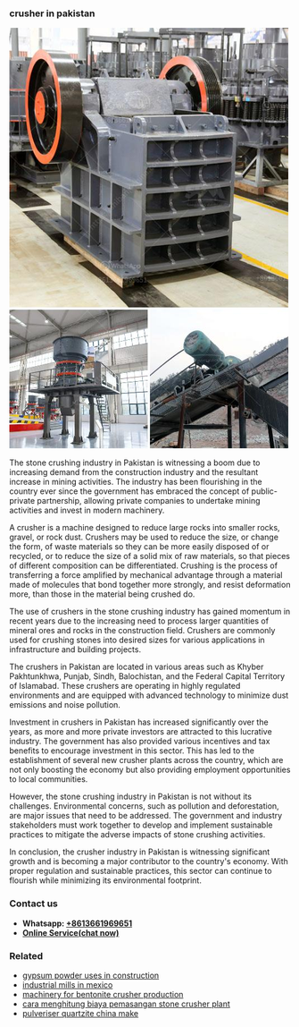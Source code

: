 <h3>crusher in pakistan</h3><img src='1708589399.jpg' alt=''><p>The stone crushing industry in Pakistan is witnessing a boom due to increasing demand from the construction industry and the resultant increase in mining activities. The industry has been flourishing in the country ever since the government has embraced the concept of public-private partnership, allowing private companies to undertake mining activities and invest in modern machinery.</p><p>A crusher is a machine designed to reduce large rocks into smaller rocks, gravel, or rock dust. Crushers may be used to reduce the size, or change the form, of waste materials so they can be more easily disposed of or recycled, or to reduce the size of a solid mix of raw materials, so that pieces of different composition can be differentiated. Crushing is the process of transferring a force amplified by mechanical advantage through a material made of molecules that bond together more strongly, and resist deformation more, than those in the material being crushed do.</p><p>The use of crushers in the stone crushing industry has gained momentum in recent years due to the increasing need to process larger quantities of mineral ores and rocks in the construction field. Crushers are commonly used for crushing stones into desired sizes for various applications in infrastructure and building projects.</p><p>The crushers in Pakistan are located in various areas such as Khyber Pakhtunkhwa, Punjab, Sindh, Balochistan, and the Federal Capital Territory of Islamabad. These crushers are operating in highly regulated environments and are equipped with advanced technology to minimize dust emissions and noise pollution.</p><p>Investment in crushers in Pakistan has increased significantly over the years, as more and more private investors are attracted to this lucrative industry. The government has also provided various incentives and tax benefits to encourage investment in this sector. This has led to the establishment of several new crusher plants across the country, which are not only boosting the economy but also providing employment opportunities to local communities.</p><p>However, the stone crushing industry in Pakistan is not without its challenges. Environmental concerns, such as pollution and deforestation, are major issues that need to be addressed. The government and industry stakeholders must work together to develop and implement sustainable practices to mitigate the adverse impacts of stone crushing activities.</p><p>In conclusion, the crusher industry in Pakistan is witnessing significant growth and is becoming a major contributor to the country's economy. With proper regulation and sustainable practices, this sector can continue to flourish while minimizing its environmental footprint.</p><h3>Contact us</h3><ul><li><strong>Whatsapp:&nbsp;<a href="https://wa.me/8613661969651">+8613661969651</a></strong></li><li><a href="https://swt.shibang-china.com/?git&amp;zhl&amp;crusher in pakistan"><strong>Online Service(chat now)</strong></a></li></ul><h3>Related</h3><ul><li><a href='gypsum powder uses in construction.md'>gypsum powder uses in construction</a></li><li><a href='industrial mills in mexico.md'>industrial mills in mexico</a></li><li><a href='machinery for bentonite crusher production.md'>machinery for bentonite crusher production</a></li><li><a href='cara menghitung biaya pemasangan stone crusher plant.md'>cara menghitung biaya pemasangan stone crusher plant</a></li><li><a href='pulveriser quartzite china make.md'>pulveriser quartzite china make</a></li></ul>